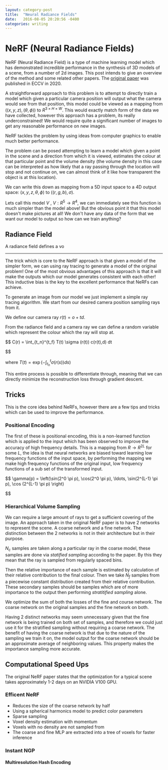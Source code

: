 ```yaml
---
layout: category-post
title:  "Neural Radiance Fields"
date:   2016-08-05 20:20:56 -0400
categories: writing
---
```

# NeRF (Neural Radiance Fields)




NeRF (Neural Radiance Field) is a type of machine learning model which has demonstrated incredible performance in the synthesis of 3D models of a scene, from a number of 2d images. This post intends to give an overview of the method and some related other papers. The [original paper](https://arxiv.org/abs/2003.08934) was published in ECCV in 2020.

A straightforward approach to this problem is to attempt to directly train a model which given a particular camera position will output what the camera would see from that position, this model could be viewed as a mapping from $((x,y,z),(\theta, \phi))$ to $R^{3\times H \times W}$. This would exactly match form of the data we have collected, however this approach has a problem, its really underconstrained! We would require quite a significant number of images to get any reasonable performance on new images.

NeRF tackles the problem by using ideas from computer graphics to enable much better performance.

The problem can be posed attempting to learn a model which given a point in the scene and a direction from which it is viewed, estimates the colour at that particular point and the volume density (the volume density in this case can be interpreted as how likely that a ray passing through the location will stop and not continue on, we can almost think of it like how transparent the object is at this location).

We can write this down as mapping from a 5D input space to a 4D output space: $(x,y,z,\theta, \phi)$ to $((r,g,b), \sigma)$.

Lets call this model $V$ , $V:R^5 \rightarrow R^4$, we can immediately see this function is much simpler than the model above! But the obvious point it that this model doesn't make pictures at all!  We don't have any data of the form that we want our model to output so how can we train anything?


## Radiance Field


A radiance field defines a vo


---



The trick which is core to the NeRF approach is that given a model of the simpler form, we can using ray tracing to generate a model of the original problem! One of the most obvious advantages of this approach is that it will make the outputs which our model generates consistent with each other! This inductive bias is the key to the excellent performance that NeRFs can achieve.

To generate an image from our model we just implement a simple ray tracing algorithm. We start from our desired camera position sampling rays from it.


We define our camera ray $r(t) = o + t d$.

From the radiance field and a camera ray we can define a random variable which represent the colour which the ray will stop at.


$$
C(r) = \int_{t_n}^{t_f} T(t) \sigma (r(t)) c(r(t),d) dt 

$$

where $T(t)= \exp \left(- \int_{t_n}^{t} \sigma(r(s)) ds \right)$

This entire process is possible to differentiate through, meaning that we can directly minimize the reconstruction loss through gradient descent.

## Tricks

This is the core idea behind NeRFs, however there are a few tips and tricks which can be used to improve the performance.

### Positional Encoding

The first of these is positional encoding, this is a non-learned function which is applied to the input which has been observed to improve the accuracy of high frequency details. This is a mapping from $R \rightarrow R^{2L}$ for some $L$, the idea is that neural networks are biased toward learning low frequency functions of the input space, by performing the mapping we make high frequency functions of the original input, low frequency functions of a sub set of the transformed input.


$$
\gamma(p) = \left(\sin(2^0 \pi p), \cos(2^0 \pi p), \ldots, \sin(2^{L-1} \pi p), \cos (2^{L-1} \pi p) \right)

$$

### Hierarchical Volume Sampling

We can require a large amount of rays to get a sufficient covering of the image. An approach taken in the original NeRF paper is to have 2 networks to represent the scene. A coarse network and a fine network. The distinction between the 2 networks is not in their architecture but in their purpose.

$N_c$ samples are taken along a particular ray in the coarse model, these samples are done via _statified sampling_ according to the paper. By this they mean that the ray is sampled from regularly spaced bins.

Then the relative importance of each sample is estimated by calculation of their relative contribution to the final colour. Then we take $N_f$ samples from a piecewise constant distribution created from their relative contribution. These secondary samples should be samples which are of more importance to the output then performing _stratitified sampling_ alone.

We optimize the sum of both the losses of the fine and course network. The coarse network on the original samples and the fine network on both.

Having 2 distinct networks may seem unnecessary given that the fine network is being trained on both set of samples, and therefore we could just use it for the stratified sampling without requiring a coarse network. The benefit of having the coarse network is that due to the nature of the sampling we train it on, the model output for the coarse network should be an approximate average of neighboring values. This property makes the importance sampling more accurate.

## Computational Speed Ups

The original NeRF paper states that the optimization for a typical scene takes approximately 1-2 days on an NVIDIA V100 GPU.

### Efficent NeRF

- Reduces the size of the coarse network by half
- Using a spherical harmonics model to predict color parameters
- Sparse sampling
- Voxel density estimation with momentum
- Voxels with no density are not sampled from
- The coarse and fine MLP are extracted into a tree of voxels for faster inference

### Instant NGP

#### Multiresolution Hash Encoding

